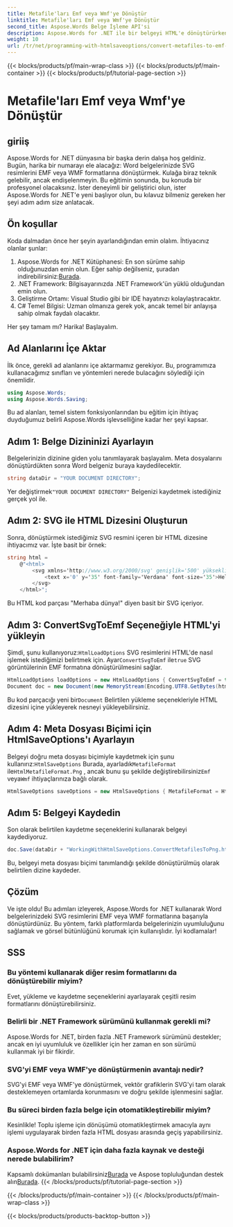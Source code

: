 ```yaml
---
title: Metafile'ları Emf veya Wmf'ye Dönüştür
linktitle: Metafile'ları Emf veya Wmf'ye Dönüştür
second_title: Aspose.Words Belge İşleme API'si
description: Aspose.Words for .NET ile bir belgeyi HTML'e dönüştürürken meta dosyalarını EMF veya WMF formatlarına dönüştürmeye yönelik adım adım kılavuz.
weight: 10
url: /tr/net/programming-with-htmlsaveoptions/convert-metafiles-to-emf-or-wmf/
---
```


{{< blocks/products/pf/main-wrap-class >}}
{{< blocks/products/pf/main-container >}}
{{< blocks/products/pf/tutorial-page-section >}}

# Metafile'ları Emf veya Wmf'ye Dönüştür

## giriiş

Aspose.Words for .NET dünyasına bir başka derin dalışa hoş geldiniz. Bugün, harika bir numarayı ele alacağız: Word belgelerinizde SVG resimlerini EMF veya WMF formatlarına dönüştürmek. Kulağa biraz teknik gelebilir, ancak endişelenmeyin. Bu eğitimin sonunda, bu konuda bir profesyonel olacaksınız. İster deneyimli bir geliştirici olun, ister Aspose.Words for .NET'e yeni başlıyor olun, bu kılavuz bilmeniz gereken her şeyi adım adım size anlatacak.

## Ön koşullar

Koda dalmadan önce her şeyin ayarlandığından emin olalım. İhtiyacınız olanlar şunlar:

1.  Aspose.Words for .NET Kütüphanesi: En son sürüme sahip olduğunuzdan emin olun. Eğer sahip değilseniz, şuradan indirebilirsiniz:[Burada](https://releases.aspose.com/words/net/).
2. .NET Framework: Bilgisayarınızda .NET Framework'ün yüklü olduğundan emin olun.
3. Geliştirme Ortamı: Visual Studio gibi bir IDE hayatınızı kolaylaştıracaktır.
4. C# Temel Bilgisi: Uzman olmanıza gerek yok, ancak temel bir anlayışa sahip olmak faydalı olacaktır.

Her şey tamam mı? Harika! Başlayalım.

## Ad Alanlarını İçe Aktar

İlk önce, gerekli ad alanlarını içe aktarmamız gerekiyor. Bu, programımıza kullanacağımız sınıfları ve yöntemleri nerede bulacağını söylediği için önemlidir.

```csharp
using Aspose.Words;
using Aspose.Words.Saving;
```

Bu ad alanları, temel sistem fonksiyonlarından bu eğitim için ihtiyaç duyduğumuz belirli Aspose.Words işlevselliğine kadar her şeyi kapsar.

## Adım 1: Belge Dizininizi Ayarlayın

Belgelerinizin dizinine giden yolu tanımlayarak başlayalım. Meta dosyalarını dönüştürdükten sonra Word belgeniz buraya kaydedilecektir.

```csharp
string dataDir = "YOUR DOCUMENT DIRECTORY";
```

 Yer değiştirmek`"YOUR DOCUMENT DIRECTORY"` Belgenizi kaydetmek istediğiniz gerçek yol ile.

## Adım 2: SVG ile HTML Dizesini Oluşturun

Sonra, dönüştürmek istediğimiz SVG resmini içeren bir HTML dizesine ihtiyacımız var. İşte basit bir örnek:

```csharp
string html = 
    @"<html>
        <svg xmlns='http://www.w3.org/2000/svg' genişlik='500' yükseklik='40' görünümKutusu='0 0 500 40'>
            <text x='0' y='35' font-family='Verdana' font-size='35'>Hello world!</text>
        </svg>
    </html>";
```

Bu HTML kod parçası "Merhaba dünya!" diyen basit bir SVG içeriyor.

## Adım 3: ConvertSvgToEmf Seçeneğiyle HTML'yi yükleyin

 Şimdi, şunu kullanıyoruz:`HtmlLoadOptions` SVG resimlerini HTML'de nasıl işlemek istediğimizi belirtmek için. Ayar`ConvertSvgToEmf` ile`true` SVG görüntülerinin EMF formatına dönüştürülmesini sağlar.

```csharp
HtmlLoadOptions loadOptions = new HtmlLoadOptions { ConvertSvgToEmf = true };
Document doc = new Document(new MemoryStream(Encoding.UTF8.GetBytes(html)), loadOptions);
```

 Bu kod parçacığı yeni bir`Document` Belirtilen yükleme seçenekleriyle HTML dizesini içine yükleyerek nesneyi yükleyebilirsiniz.

## Adım 4: Meta Dosyası Biçimi için HtmlSaveOptions'ı Ayarlayın

 Belgeyi doğru meta dosyası biçimiyle kaydetmek için şunu kullanırız:`HtmlSaveOptions` Burada, ayarladık`MetafileFormat` ile`HtmlMetafileFormat.Png` , ancak bunu şu şekilde değiştirebilirsiniz`Emf` veya`Wmf` ihtiyaçlarınıza bağlı olarak.

```csharp
HtmlSaveOptions saveOptions = new HtmlSaveOptions { MetafileFormat = HtmlMetafileFormat.Png };
```

## Adım 5: Belgeyi Kaydedin

Son olarak belirtilen kaydetme seçeneklerini kullanarak belgeyi kaydediyoruz.

```csharp
doc.Save(dataDir + "WorkingWithHtmlSaveOptions.ConvertMetafilesToPng.html", saveOptions);
```

Bu, belgeyi meta dosyası biçimi tanımlandığı şekilde dönüştürülmüş olarak belirtilen dizine kaydeder.

## Çözüm

Ve işte oldu! Bu adımları izleyerek, Aspose.Words for .NET kullanarak Word belgelerinizdeki SVG resimlerini EMF veya WMF formatlarına başarıyla dönüştürdünüz. Bu yöntem, farklı platformlarda belgelerinizin uyumluluğunu sağlamak ve görsel bütünlüğünü korumak için kullanışlıdır. İyi kodlamalar!

## SSS

### Bu yöntemi kullanarak diğer resim formatlarını da dönüştürebilir miyim?
Evet, yükleme ve kaydetme seçeneklerini ayarlayarak çeşitli resim formatlarını dönüştürebilirsiniz.

### Belirli bir .NET Framework sürümünü kullanmak gerekli mi?
Aspose.Words for .NET, birden fazla .NET Framework sürümünü destekler; ancak en iyi uyumluluk ve özellikler için her zaman en son sürümü kullanmak iyi bir fikirdir.

### SVG'yi EMF veya WMF'ye dönüştürmenin avantajı nedir?
SVG'yi EMF veya WMF'ye dönüştürmek, vektör grafiklerin SVG'yi tam olarak desteklemeyen ortamlarda korunmasını ve doğru şekilde işlenmesini sağlar.

### Bu süreci birden fazla belge için otomatikleştirebilir miyim?
Kesinlikle! Toplu işleme için dönüşümü otomatikleştirmek amacıyla aynı işlemi uygulayarak birden fazla HTML dosyası arasında geçiş yapabilirsiniz.

### Aspose.Words for .NET için daha fazla kaynak ve desteği nerede bulabilirim?
 Kapsamlı dokümanları bulabilirsiniz[Burada](https://reference.aspose.com/words/net/) ve Aspose topluluğundan destek alın[Burada](https://forum.aspose.com/c/words/8).
{{< /blocks/products/pf/tutorial-page-section >}}

{{< /blocks/products/pf/main-container >}}
{{< /blocks/products/pf/main-wrap-class >}}

{{< blocks/products/products-backtop-button >}}
